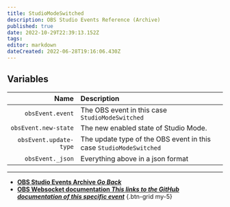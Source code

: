 ```yaml
---
title: StudioModeSwitched
description: OBS Studio Events Reference (Archive)
published: true
date: 2022-10-29T22:39:13.152Z
tags: 
editor: markdown
dateCreated: 2022-06-28T19:16:06.430Z
---
```


## Variables
Name | Description
----:|:------------
`obsEvent.event` | The OBS event in this case `StudioModeSwitched`
`obsEvent.new-state` | The new enabled state of Studio Mode.
`obsEvent.update-type` | The update type of the OBS event in this case `StudioModeSwitched`
`obsEvent._json` | Everything above in a json format

---

- [<i class="mdi mdi-chevron-left"></i>**OBS Studio Events Archive *Go Back***](/Broadcasters/OBS/Archive/Events)
- [<i class="mdi mdi-github"></i> **OBS Websocket documentation *This links to the GitHub documentation of this specific event***](https://github.com/obsproject/obs-websocket/blob/4.x-current/docs/generated/protocol.md#studiomodeswitched)
{.btn-grid my-5}